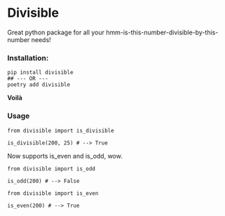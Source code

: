 # Divisible

Great python package for all your hmm-is-this-number-divisible-by-this-number needs!

### Installation:

```
pip install divisible
## --- OR ---
poetry add divisible
```
**Voilà**

### Usage
```
from divisible import is_divisible

is_divisible(200, 25) # --> True
```

Now supports is_even and is_odd, wow.

```
from divisible import is_odd

is_odd(200) # --> False
```

```
from divisible import is_even

is_even(200) # --> True
```
